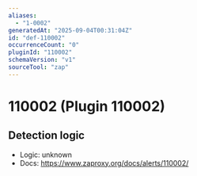 ```yaml
---
aliases:
  - "1-0002"
generatedAt: "2025-09-04T00:31:04Z"
id: "def-110002"
occurrenceCount: "0"
pluginId: "110002"
schemaVersion: "v1"
sourceTool: "zap"
---
```


# 110002 (Plugin 110002)

## Detection logic

- Logic: unknown
- Docs: https://www.zaproxy.org/docs/alerts/110002/

